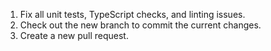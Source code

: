 1. Fix all unit tests, TypeScript checks, and linting issues.
2. Check out the new branch to commit the current changes.
3. Create a new pull request.
